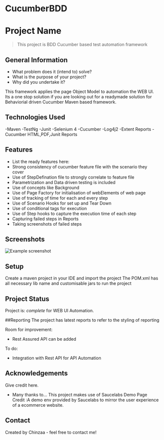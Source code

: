 # CucumberBDD

# Project Name
> This project is BDD Cucumber based test automation framework

## General Information
- What problem does it (intend to) solve?
- What is the purpose of your project?
- Why did you undertake it?

This framework applies the page Object Model to automation the WEB UI.
Its a one stop solution if you are looking out for a readymade solution for Behaviorial driven Cucumber Maven based framework.

## Technologies Used
-Maven
-TestNg
-Junit
-Selenium 4
-Cucumber
-Log4j2
-Extent Reports
-Cucumber HTML,PDF,Junit Reports

## Features
- List the ready features here:
- Strong consistency of cucumber feature file with the scenario they cover
- Use of StepDefination file to strongly correlate to feature file
- Parametrization and Data driven testing is included
- Use of concepts like Background
- Use of Page Factory for initialisation of webElements of web page 
- Use of tracking of time for each and every step
- Use of Scenario Hooks for set up and Tear Down
- Use of conditional tags for execution
- Use of Step hooks to capture the execution time of each step
- Capturing failed steps in Reports
- Taking screenshots of failed steps

## Screenshots
![Example screenshot](./img/screenshot.png)
<!-- If you have screenshots you'd like to share, include them here. -->

## Setup
Create a maven project in your IDE and import the project 
The POM.xml has all necessary lib name and customisable jars to run the project 



## Project Status
Project is: _complete_ for WEB UI Automation.


##Reporting
The project has latest reports to refer to the styling of reporting 

Room for improvement:
- Rest Assured API can be added


To do:
- Integration with Rest API for API Automation


## Acknowledgements
Give credit here.

- Many thanks to...
This project makes use of Saucelabs Demo Page
Credit :A demo env provided by Saucelabs to mirror the user experience of a ecommerce website.


## Contact
Created by Chinzaa - feel free to contact me!



